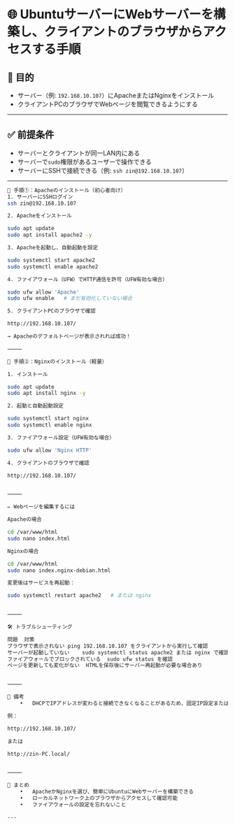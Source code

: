 # 🌐 UbuntuサーバーにWebサーバーを構築し、クライアントのブラウザからアクセスする手順

## 🎯 目的

- サーバー（例: `192.168.10.107`）にApacheまたはNginxをインストール
- クライアントPCのブラウザでWebページを閲覧できるようにする

---

## ✅ 前提条件

- サーバーとクライアントが同一LAN内にある
- サーバーで`sudo`権限があるユーザーで操作できる
- サーバーにSSHで接続できる（例: `ssh zin@192.168.10.107`）

---

```bash
🔧 手順①：Apacheのインストール（初心者向け）
1. サーバーにSSHログイン
ssh zin@192.168.10.107

2. Apacheをインストール

sudo apt update
sudo apt install apache2 -y

3. Apacheを起動し、自動起動を設定

sudo systemctl start apache2
sudo systemctl enable apache2

4. ファイアウォール（UFW）でHTTP通信を許可（UFW有効な場合）

sudo ufw allow 'Apache'
sudo ufw enable   # まだ有効化していない場合

5. クライアントPCのブラウザで確認

http://192.168.10.107/

→ Apacheのデフォルトページが表示されれば成功！

⸻

🔧 手順②：Nginxのインストール（軽量）

1. インストール

sudo apt update
sudo apt install nginx -y

2. 起動と自動起動設定

sudo systemctl start nginx
sudo systemctl enable nginx

3. ファイアウォール設定（UFW有効な場合）

sudo ufw allow 'Nginx HTTP'

4. クライアントのブラウザで確認

http://192.168.10.107/


⸻

✏️ Webページを編集するには

Apacheの場合

cd /var/www/html
sudo nano index.html

Nginxの場合

cd /var/www/html
sudo nano index.nginx-debian.html

変更後はサービスを再起動：

sudo systemctl restart apache2   # または nginx


⸻

🛠 トラブルシューティング

問題	対策
ブラウザで表示されない	ping 192.168.10.107 をクライアントから実行して確認
サーバーが起動していない	sudo systemctl status apache2 または nginx で確認
ファイアウォールでブロックされている	sudo ufw status を確認
ページを更新しても変化がない	HTMLを保存後にサーバー再起動が必要な場合あり


⸻

📌 備考
	•	DHCPでIPアドレスが変わると接続できなくなることがあるため、固定IP設定またはhostname.localでの接続も検討してください（Avahi/Bonjourが必要）。

例：

http://192.168.10.107/

または

http://zin-PC.local/


⸻

📝 まとめ
	•	ApacheかNginxを選び、簡単にUbuntuにWebサーバーを構築できる
	•	ローカルネットワーク上のブラウザからアクセスして確認可能
	•	ファイアウォールの設定を忘れないこと

---
